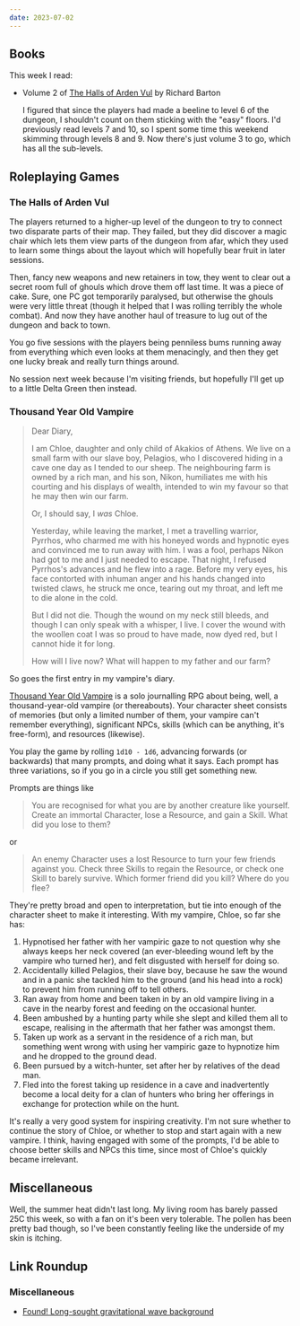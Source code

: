```yaml
---
date: 2023-07-02
---
```


## Books

This week I read:

- Volume 2 of [The Halls of Arden Vul][] by Richard Barton

  I figured that since the players had made a beeline to level 6 of the dungeon,
  I shouldn't count on them sticking with the "easy" floors.  I'd previously
  read levels 7 and 10, so I spent some time this weekend skimming through
  levels 8 and 9.  Now there's just volume 3 to go, which has all the
  sub-levels.

[The Halls of Arden Vul]: https://www.drivethrurpg.com/product/307320/The-Halls-of-Arden-Vul-Complete


## Roleplaying Games

### The Halls of Arden Vul

The players returned to a higher-up level of the dungeon to try to connect two
disparate parts of their map.  They failed, but they did discover a magic chair
which lets them view parts of the dungeon from afar, which they used to learn
some things about the layout which will hopefully bear fruit in later sessions.

Then, fancy new weapons and new retainers in tow, they went to clear out a
secret room full of ghouls which drove them off last time.  It was a piece of
cake.  Sure, one PC got temporarily paralysed, but otherwise the ghouls were
very little threat (though it helped that I was rolling terribly the whole
combat).  And now they have another haul of treasure to lug out of the dungeon
and back to town.

You go five sessions with the players being penniless bums running away from
everything which even looks at them menacingly, and then they get one lucky
break and really turn things around.

No session next week because I'm visiting friends, but hopefully I'll get up to
a little Delta Green then instead.

### Thousand Year Old Vampire

> Dear Diary,
>
> I am Chloe, daughter and only child of Akakios of Athens.  We live on a small
> farm with our slave boy, Pelagios, who I discovered hiding in a cave one day
> as I tended to our sheep.  The neighbouring farm is owned by a rich man, and
> his son, Nikon, humiliates me with his courting and his displays of wealth,
> intended to win my favour so that he may then win our farm.
>
> Or, I should say, I *was* Chloe.
>
> Yesterday, while leaving the market, I met a travelling warrior, Pyrrhos, who
> charmed me with his honeyed words and hypnotic eyes and convinced me to run
> away with him.  I was a fool, perhaps Nikon had got to me and I just needed to
> escape.  That night, I refused Pyrrhos's advances and he flew into a rage.
> Before my very eyes, his face contorted with inhuman anger and his hands
> changed into twisted claws, he struck me once, tearing out my throat, and left
> me to die alone in the cold.
>
> But I did not die.  Though the wound on my neck still bleeds, and though I can
> only speak with a whisper, I live.  I cover the wound with the woollen coat I
> was so proud to have made, now dyed red, but I cannot hide it for long.
>
> How will I live now?  What will happen to my father and our farm?

So goes the first entry in my vampire's diary.

[Thousand Year Old Vampire][] is a solo journalling RPG about being, well, a
thousand-year-old vampire (or thereabouts).  Your character sheet consists of
memories (but only a limited number of them, your vampire can't remember
everything), significant NPCs, skills (which can be anything, it's free-form),
and resources (likewise).

You play the game by rolling `1d10 - 1d6`, advancing forwards (or backwards)
that many prompts, and doing what it says.  Each prompt has three variations, so
if you go in a circle you still get something new.

Prompts are things like

> You are recognised for what you are by another creature like yourself.  Create
> an immortal Character, lose a Resource, and gain a Skill.  What did you lose
> to them?

or

> An enemy Character uses a lost Resource to turn your few friends against you.
> Check three Skills to regain the Resource, or check one Skill to barely
> survive.  Which former friend did you kill?  Where do you flee?

They're pretty broad and open to interpretation, but tie into enough of the
character sheet to make it interesting.  With my vampire, Chloe, so far she has:

1. Hypnotised her father with her vampiric gaze to not question why she always
   keeps her neck covered (an ever-bleeding wound left by the vampire who turned
   her), and felt disgusted with herself for doing so.
2. Accidentally killed Pelagios, their slave boy, because he saw the wound and
   in a panic she tackled him to the ground (and his head into a rock) to
   prevent him from running off to tell others.
3. Ran away from home and been taken in by an old vampire living in a cave in
   the nearby forest and feeding on the occasional hunter.
4. Been ambushed by a hunting party while she slept and killed them all to
   escape, realising in the aftermath that her father was amongst them.
5. Taken up work as a servant in the residence of a rich man, but something went
   wrong with using her vampiric gaze to hypnotize him and he dropped to the
   ground dead.
6. Been pursued by a witch-hunter, set after her by relatives of the dead man.
7. Fled into the forest taking up residence in a cave and inadvertently become a
   local deity for a clan of hunters who bring her offerings in exchange for
   protection while on the hunt.

It's really a very good system for inspiring creativity.  I'm not sure whether
to continue the story of Chloe, or whether to stop and start again with a new
vampire.  I think, having engaged with some of the prompts, I'd be able to
choose better skills and NPCs this time, since most of Chloe's quickly became
irrelevant.

[Thousand Year Old Vampire]: https://thousandyearoldvampire.com/


## Miscellaneous

Well, the summer heat didn't last long.  My living room has barely passed 25C
this week, so with a fan on it's been very tolerable.  The pollen has been
pretty bad though, so I've been constantly feeling like the underside of my skin
is itching.


## Link Roundup

### Miscellaneous

- [Found! Long-sought gravitational wave background](https://earthsky.org/space/gravitational-wave-background-discovery-hum-of-the-universe/)
